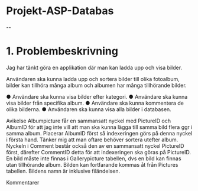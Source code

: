 Projekt-ASP-Databas
===================
--
<h1>
1. Problembeskrivning </h1>
<p>
Jag har tänkt göra en applikation där man kan ladda upp och visa bilder.
</p>
<p>
Användaren ska kunna ladda upp och sortera bilder till olika fotoalbum, bilder kan tillhöra många album och albumen har många tillhörande bilder.
</p>
 
●     Användare ska kunna visa bilder efter kategori.
●     Användare ska kunna visa bilder från specifika album.
●     Användare ska kunna kommentera de olika bilderna.
●     Användaren ska kunna visa alla bilder i databasen.

Avikelse
Albumpicture får en sammansatt nyckel med PictureID och AlbumID för att jag inte vill att man ska kunna lägga till samma bild flera ggr i samma album.
Placerar AlbumID först så indexeringen görs på denna nyckel i första hand. Tänker mig att man oftare behöver sortera utefter album.
Nyckeln i Comment består också den av en sammansatt nyckel PictureID först, därefter CommentID detta för att indexeringen ska göras på PictureID.
En bild måste inte finnas i Gallerypicture tabellen, dvs en bild kan finnas utan tillhörande album. Bilden kan fortfarande kommas åt från Pictures tabellen.
Bildens namn är inklusive filändelsen. 

Kommentarer
